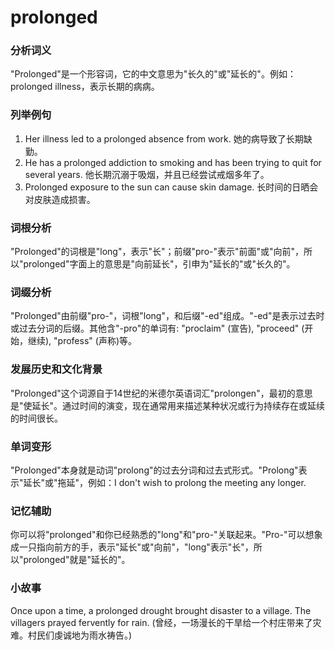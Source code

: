 # prolonged

### 分析词义

  

"Prolonged"是一个形容词，它的中文意思为"长久的"或"延长的"。例如：prolonged illness，表示长期的病病。

  

### 列举例句

  

1.  Her illness led to a prolonged absence from work. 她的病导致了长期缺勤。
2.  He has a prolonged addiction to smoking and has been trying to quit for several years. 他长期沉溺于吸烟，并且已经尝试戒烟多年了。
3.  Prolonged exposure to the sun can cause skin damage. 长时间的日晒会对皮肤造成损害。

  

### 词根分析

  

"Prolonged"的词根是"long"，表示"长"；前缀"pro-"表示"前面"或"向前"，所以"prolonged"字面上的意思是"向前延长"，引申为"延长的"或"长久的"。

  

### 词缀分析

  

"Prolonged"由前缀"pro-"，词根"long"，和后缀"-ed"组成。"-ed"是表示过去时或过去分词的后缀。其他含"-pro"的单词有: "proclaim" (宣告), "proceed" (开始，继续), "profess" (声称)等。

  

### 发展历史和文化背景

  

"Prolonged"这个词源自于14世纪的米德尔英语词汇"prolongen"，最初的意思是"使延长"。通过时间的演变，现在通常用来描述某种状况或行为持续存在或延续的时间很长。

  

### 单词变形

  

"Prolonged"本身就是动词"prolong"的过去分词和过去式形式。"Prolong"表示"延长"或"拖延"，例如：I don't wish to prolong the meeting any longer.

  

### 记忆辅助

  

你可以将"prolonged"和你已经熟悉的"long"和"pro-"关联起来。"Pro-"可以想象成一只指向前方的手，表示"延长"或"向前"，"long"表示"长"，所以"prolonged"就是"延长的"。

  

### 小故事

  

Once upon a time, a prolonged drought brought disaster to a village. The villagers prayed fervently for rain. (曾经，一场漫长的干旱给一个村庄带来了灾难。村民们虔诚地为雨水祷告。)
